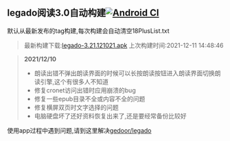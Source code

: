 ## legado阅读3.0自动构建[![Android CI](https://github.com/10bits/gedoor-Build/workflows/Android%20CI/badge.svg)](https://github.com/10bits/gedoor-Build/actions)

默认从最新发布的tag构建,每次构建会自动清空18PlusList.txt

> 最新构建下载:[legado-3.21.121021.apk](https://github.com/xianum/gedoor-Build/releases/download/legado-3.21.121021/legado-3.21.121021.apk) 上次构建时间:2021-12-11 14:48:46
<!--start-->
> **2021/12/10**
> 
> * 朗读出错不弹出朗读界面的时候可以长按朗读按钮进入朗读界面切换朗读引擎,这个有很多人不知道
> * 修复cronet访问出错时应用崩溃的bug
> * 修复一些epub目录不全或内容不全的问题
> * 修复横屏双页时文字选择的问题
> * 电脑硬盘坏了还好资料恢复出来了,还是要经常备份比较好
<!--end-->
  
使用app过程中遇到问题,请到这里解决[gedoor/legado](https://github.com/gedoor/legado/issues)

